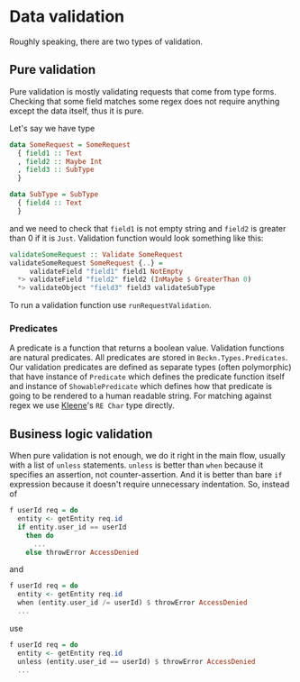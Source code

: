 # Data validation
Roughly speaking, there are two types of validation.

## Pure validation
Pure validation is mostly validating requests that come from type forms. Checking that some field matches some regex does not require anything except the data itself, thus it is pure.

Let's say we have type
```haskell
data SomeRequest = SomeRequest
  { field1 :: Text
  , field2 :: Maybe Int
  , field3 :: SubType
  }

data SubType = SubType
  { field4 :: Text
  }
```
and we need to check that `field1` is not empty string and `field2` is greater than 0 if it is `Just`. Validation function would look something like this:
```haskell
validateSomeRequest :: Validate SomeRequest
validateSomeRequest SomeRequest {..} =
     validateField "field1" field1 NotEmpty
  *> validateField "field2" field2 (InMaybe $ GreaterThan 0)
  *> validateObject "field3" field3 validateSubType
```
To run a validation function use `runRequestValidation`.

### Predicates
A predicate is a function that returns a boolean value. Validation functions are natural predicates. All predicates are stored in `Beckn.Types.Predicates`. Our validation predicates are defined as separate types (often polymorphic) that have instance of `Predicate` which defines the predicate function itself and instance of `ShowablePredicate` which defines how that predicate is going to be rendered to a human readable string. For matching against regex we use [Kleene](https://hackage.haskell.org/package/kleene)'s `RE Char` type directly.

## Business logic validation
When pure validation is not enough, we do it right in the main flow, usually with a list of `unless` statements. `unless` is better than `when` because it specifies an assertion, not counter-assertion. And it is better than bare `if` expression because it doesn't require unnecessary indentation. So, instead of
```haskell
f userId req = do
  entity <- getEntity req.id
  if entity.user_id == userId
    then do
      ...
    else throwError AccessDenied
```
and
```haskell
f userId req = do
  entity <- getEntity req.id
  when (entity.user_id /= userId) $ throwError AccessDenied
  ...
```
use
```haskell
f userId req = do
  entity <- getEntity req.id
  unless (entity.user_id == userId) $ throwError AccessDenied
  ...
```
